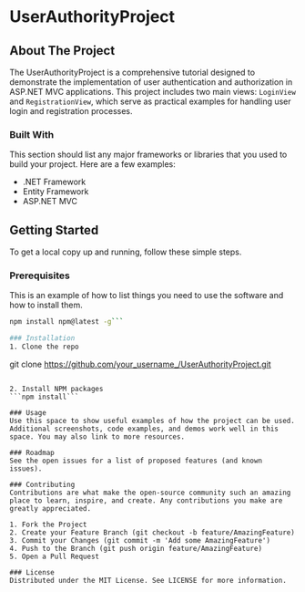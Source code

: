 # UserAuthorityProject

## About The Project

The UserAuthorityProject is a comprehensive tutorial designed to demonstrate the implementation of user authentication and authorization in ASP.NET MVC applications. This project includes two main views: `LoginView` and `RegistrationView`, which serve as practical examples for handling user login and registration processes.

### Built With

This section should list any major frameworks or libraries that you used to build your project. Here are a few examples:
- .NET Framework
- Entity Framework
- ASP.NET MVC

## Getting Started

To get a local copy up and running, follow these simple steps.

### Prerequisites

This is an example of how to list things you need to use the software and how to install them.
```bash
npm install npm@latest -g```

### Installation
1. Clone the repo
```
git clone https://github.com/your_username_/UserAuthorityProject.git
```

2. Install NPM packages
```npm install```

### Usage
Use this space to show useful examples of how the project can be used. Additional screenshots, code examples, and demos work well in this space. You may also link to more resources.

### Roadmap
See the open issues for a list of proposed features (and known issues).

### Contributing
Contributions are what make the open-source community such an amazing place to learn, inspire, and create. Any contributions you make are greatly appreciated.

1. Fork the Project
2. Create your Feature Branch (git checkout -b feature/AmazingFeature)
3. Commit your Changes (git commit -m 'Add some AmazingFeature')
4. Push to the Branch (git push origin feature/AmazingFeature)
5. Open a Pull Request

### License
Distributed under the MIT License. See LICENSE for more information.